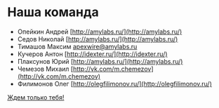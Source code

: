 Наша команда
============

- Опейкин Андрей [http://amylabs.ru/](http://amylabs.ru/)
- Седов Николай [http://amylabs.ru/](http://amylabs.ru/)
- Тимашов Максим  apexwire@amylabs.ru
- Кучеров Антон [http://idexter.ru/](http://idexter.ru/)
- Плаксунов Юрий [http://amylabs.ru/](http://amylabs.ru/)
- Чемезов Михаил [http://vk.com/m.chemezov](http://vk.com/m.chemezov)
- Филимонов Олег [http://olegfilimonov.ru/](http://olegfilimonov.ru/)

[Ждем только тебя!](https://yupe.ru/contacts)
